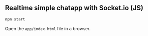 ## Realtime simple chatapp with Socket.io (JS)

```bash
npm start
```

Open the `app/index.html` file in a browser.
